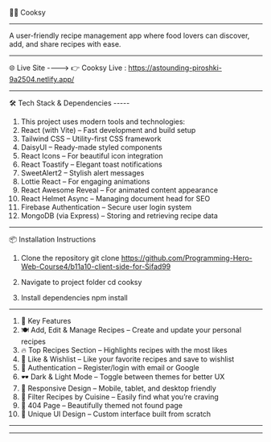 🧑‍🍳 Cooksy

-----

A user-friendly recipe management app where food lovers can discover, add, and share recipes with ease.

----

🌐 Live Site ---->
👉 Cooksy Live : https://astounding-piroshki-9a2504.netlify.app/


-------


🛠️ Tech Stack & Dependencies -----
1. This project uses modern tools and technologies:
2. React (with Vite) – Fast development and build setup
3. Tailwind CSS – Utility-first CSS framework
4. DaisyUI – Ready-made styled components
5. React Icons – For beautiful icon integration
6. React Toastify – Elegant toast notifications
7. SweetAlert2 – Stylish alert messages
8. Lottie React – For engaging animations
9. React Awesome Reveal – For animated content appearance
10. React Helmet Async – Managing document head for SEO
11. Firebase Authentication – Secure user login system
14. MongoDB (via Express) – Storing and retrieving recipe data

------

📦 Installation Instructions
1. Clone the repository
git clone https://github.com/Programming-Hero-Web-Course4/b11a10-client-side-for-Sifad99

2. Navigate to project folder
cd cooksy

3. Install dependencies
npm install

------

1. 🌟 Key Features
2. 🍽️ Add, Edit & Manage Recipes – Create and update your personal recipes
3. 🔥 Top Recipes Section – Highlights recipes with the most likes
4. 💖 Like & Wishlist – Like your favorite recipes and save to wishlist
5. 🔐 Authentication – Register/login with email or Google
6. 🕶️ Dark & Light Mode – Toggle between themes for better UX
7. 🧭 Responsive Design – Mobile, tablet, and desktop friendly
8. 🍔 Filter Recipes by Cuisine – Easily find what you’re craving
9. 🚫 404 Page – Beautifully themed not found page
10. 🎨 Unique UI Design – Custom interface built from scratch

--------
--------